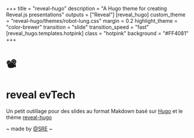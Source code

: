 +++
title = "reveal-hugo"
description = "A Hugo theme for creating Reveal.js presentations"
outputs = ["Reveal"]
[reveal_hugo]
custom_theme = "reveal-hugo/themes/robot-lung.css"
margin = 0.2
highlight_theme = "color-brewer"
transition = "slide"
transition_speed = "fast"
[reveal_hugo.templates.hotpink]
class = "hotpink"
background = "#FF4081"
+++

# 📽️

# reveal evTech

Un petit outillage pour des slides au format Makdown basé sur [Hugo](https://gohugo.io/) et le thème [reveal-hugo](https://github.com/dzello/reveal-hugo)

~ made by [@SRE](https://sre.gitlab.cloud.socrate.vsct.fr/team) ~